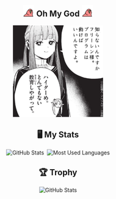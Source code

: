 <div align="center">

## <img src="https://github.com/daisuke-tanabe/daisuke-tanabe/blob/main/parrot.gif" height="30" /> Oh My God <img src="https://github.com/daisuke-tanabe/daisuke-tanabe/blob/main/parrot.gif" height="30" />

<img src="https://github.com/daisuke-tanabe/daisuke-tanabe/blob/main/ohmygod.jpg" height="240" alt="" />
  
## 🖥 My Stats
<div>
  <img height="158" alt="GitHub Stats" src="http://github-profile-summary-cards.vercel.app/api/cards/profile-details?username=daisuke-tanabe&theme=github" />&nbsp;  
  <img height="158" alt="Most Used Languages" src="https://github-readme-stats.vercel.app/api/top-langs?username=daisuke-tanabe&layout=compact&theme=github" />
</div>

## 🏆 Trophy

<div>
  <img alt="GitHub Stats" src="https://github-profile-trophy.vercel.app/?username=daisuke-tanabe&theme=github" />
</div>

</div>
